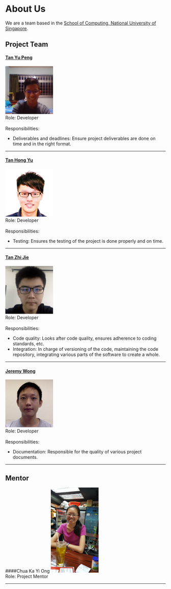# About Us

We are a team based in the [School of Computing, National University of Singapore](http://www.comp.nus.edu.sg).

## Project Team

#### [Tan Yu Peng](http://github.com/GitMeGet)
<img src="images/yupeng.jpeg" width="150"><br>
Role: Developer <br>  
Responsibilities: <br> 
- Deliverables and deadlines: Ensure project deliverables are done on time and in the right format.<br>

-----

#### [Tan Hong Yu](http://github.com/hongyuhy)
<img src="images/hongyu.png" width="150"><br>
Role: Developer <br>  
Responsibilities: <br> 
- Testing: Ensures the testing of the project is done properly and on time.<br>

-----

#### [Tan Zhi Jie](http://github.com/zhijietan94)
<img src="images/zhijie.png" width="150"><br>
Role: Developer <br>  
Responsibilities: <br>
- Code quality: Looks after code quality, ensures adherence to coding standards, etc.<br>
- Integration: In charge of versioning of the code, maintaining the code repository, integrating various parts of the software to create a whole.<br>

-----

#### [Jeremy Wong](http://github.com/snowfeline)
<img src="images/jeremy.png" width="150"><br>
Role: Developer <br>  
Responsibilities: <br>
- Documentation: Responsible for the quality of various project documents.<br>
 
-----

## Mentor
####Chua Ka Yi Ong
<img src="images/advisor.jpeg" width="150"><br>
Role: Project Mentor <br>

----
